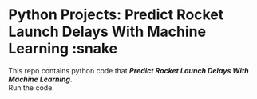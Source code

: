 # Python Projects: Predict Rocket Launch Delays With Machine Learning :snake
This repo contains python code that ***Predict Rocket Launch Delays With Machine Learning***.<br>
Run the code.

![]()



